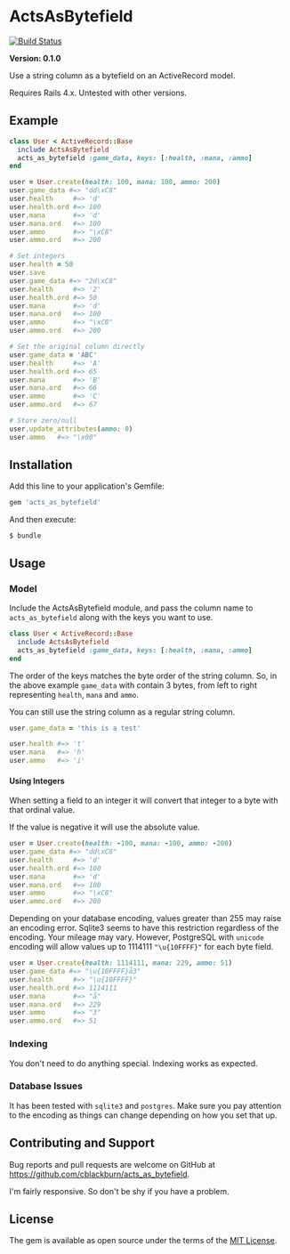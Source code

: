 # ActsAsBytefield

[![Build Status](https://travis-ci.org/cblackburn/acts_as_bytefield.svg?branch=master)](https://travis-ci.org/cblackburn/acts_as_bytefield)

**Version: 0.1.0**

Use a string column as a bytefield on an ActiveRecord model.

Requires Rails 4.x. Untested with other versions.

## Example

```ruby
class User < ActiveRecord::Base
  include ActsAsBytefield
  acts_as_bytefield :game_data, keys: [:health, :mana, :ammo]
end

user = User.create(health: 100, mana: 100, ammo: 200)
user.game_data #=> "dd\xC8"
user.health     #=> 'd'
user.health.ord #=> 100
user.mana       #=> 'd'
user.mana.ord   #=> 100
user.ammo       #=> "\xC8"
user.ammo.ord   #=> 200

# Set integers
user.health = 50
user.save
user.game_data #=> "2d\xC8"
user.health     #=> '2'
user.health.ord #=> 50
user.mana       #=> 'd'
user.mana.ord   #=> 100
user.ammo       #=> "\xC8"
user.ammo.ord   #=> 200

# Set the original column directly
user.game_data = 'ABC'
user.health     #=> 'A'
user.health.ord #=> 65
user.mana       #=> 'B'
user.mana.ord   #=> 66
user.ammo       #=> 'C'
user.ammo.ord   #=> 67

# Store zero/null
user.update_attributes(ammo: 0)
user.ammo   #=> "\x00"
```

## Installation

Add this line to your application's Gemfile:

```ruby
gem 'acts_as_bytefield'
```

And then execute:

    $ bundle

## Usage

### Model

Include the ActsAsBytefield module, and pass the column name to `acts_as_bytefield` along with the keys you want to use.

```ruby
class User < ActiveRecord::Base
  include ActsAsBytefield
  acts_as_bytefield :game_data, keys: [:health, :mana, :ammo]
end
```

The order of the keys matches the byte order of the string column. So, in the above example `game_data` with contain 3 bytes, from left to right representing `health`, `mana` and `ammo`.

You can still use the string column as a regular string column.

```ruby
user.game_data = 'this is a test'

user.health #=> 't'
user.mana   #=> 'h'
user.ammo   #=> 'i'
```

#### Using Integers

When setting a field to an integer it will convert that integer to a byte with that ordinal value.

If the value is negative it will use the absolute value.

```ruby
user = User.create(health: -100, mana: -100, ammo: -200)
user.game_data #=> "dd\xC8"
user.health     #=> 'd'
user.health.ord #=> 100
user.mana       #=> 'd'
user.mana.ord   #=> 100
user.ammo       #=> "\xC8"
user.ammo.ord   #=> 200
```

Depending on your database encoding, values greater than 255 may raise an encoding error. Sqlite3 seems to have this restriction regardless of the encoding. Your mileage may vary.  However, PostgreSQL with `unicode` encoding will allow values up to 1114111 `"\u{10FFFF}"` for each byte field.

```ruby
user = User.create(health: 1114111, mana: 229, ammo: 51)
user.game_data #=> "\u{10FFFF}å3"
user.health     #=> "\u{10FFFF}"
user.health.ord #=> 1114111
user.mana       #=> "å"
user.mana.ord   #=> 229
user.ammo       #=> "3"
user.ammo.ord   #=> 51
```

### Indexing

You don't need to do anything special. Indexing works as expected.

### Database Issues

It has been tested with `sqlite3` and `postgres`. Make sure you pay attention to the encoding as things can change depending on how you set that up.

## Contributing and Support

Bug reports and pull requests are welcome on GitHub at https://github.com/cblackburn/acts_as_bytefield.

I'm fairly responsive. So don't be shy if you have a problem.

## License

The gem is available as open source under the terms of the [MIT License](http://opensource.org/licenses/MIT).
